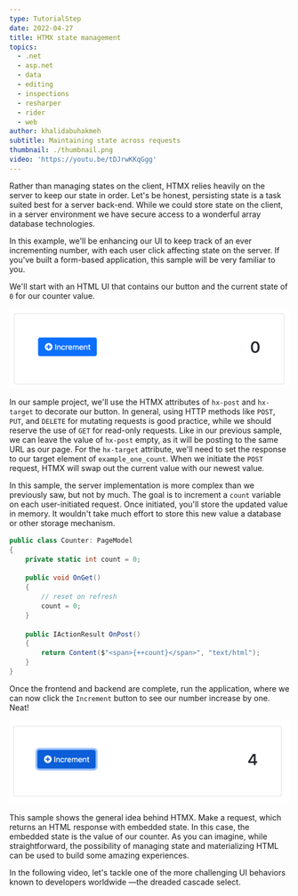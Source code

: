 ```yaml
---
type: TutorialStep
date: 2022-04-27
title: HTMX state management
topics:
  - .net
  - asp.net
  - data
  - editing
  - inspections
  - resharper
  - rider
  - web
author: khalidabuhakmeh
subtitle: Maintaining state across requests
thumbnail: ./thumbnail.png
video: 'https://youtu.be/tDJrwKKqGgg'
---
```


Rather than managing states on the client, HTMX relies heavily on the server to keep our state in order. Let's be honest, persisting state is a task suited best for a server back-end. While we could store state on the client, in a server environment we have secure access to a wonderful array database technologies. 

In this example, we'll be enhancing our UI to keep track of an ever incrementing number, with each user click affecting state on the server. If you've built a form-based application, this sample will be very familiar to you.

We'll start with an HTML UI that contains our button and the current state of `0` for our counter value.

![initial UI for HTMX counter sample](initial-ui.png)

In our sample project, we'll use the HTMX attributes of `hx-post` and `hx-target` to decorate our button. In general, using HTTP methods like `POST`, `PUT`, and `DELETE` for mutating requests is good practice, while we should reserve the use of `GET` for read-only requests. Like in our previous sample, we can leave the value of `hx-post` empty, as it will be posting to the same URL as our page. For the `hx-target` attribute, we'll need to set the response to our target element of `example_one_count`. When we initiate the `POST` request, HTMX will swap out the current value with our newest value.

In this sample, the server implementation is more complex than we previously saw, but not by much. The goal is to increment  a `count` variable on each user-initiated request. Once initiated, you'll store the updated value in memory. It wouldn't take much effort to store this new value a database or other storage mechanism.

```csharp
public class Counter: PageModel
{
    private static int count = 0;
    
    public void OnGet()
    {
        // reset on refresh
        count = 0;
    }

    public IActionResult OnPost()
    {
        return Content($"<span>{++count}</span>", "text/html");
    }
}
```

Once the frontend and backend are complete, run the application, where we can now click the `Increment` button to see our number increase by one. Neat!

![completed counter sample with HTMX](completed-count.png)

This sample shows the general idea behind HTMX. Make a request, which returns an HTML response with embedded state. In this case, the embedded state is the value of our counter. As you can imagine, while straightforward, the possibility of managing state and materializing HTML can be used to build some amazing experiences.

In the following video, let's tackle one of the more challenging UI behaviors known to developers worldwide —the dreaded cascade select.
